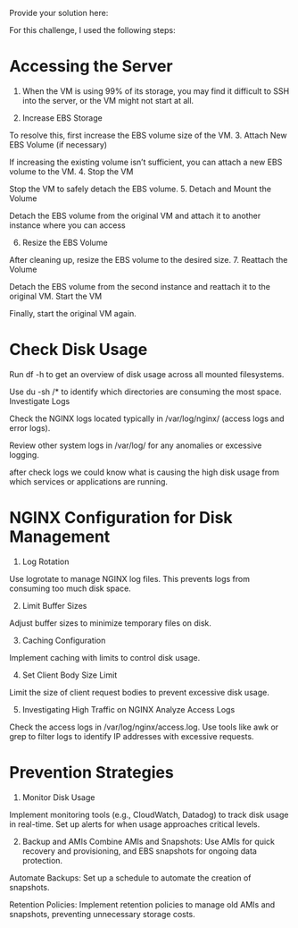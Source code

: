 Provide your solution here:

For this challenge, I used the following steps:
# Accessing the Server

1. When the VM is using 99% of its storage, you may find it difficult to SSH into the server, or the VM might not start at all.

2. Increase EBS Storage

To resolve this, first increase the EBS volume size of the VM.
3. Attach New EBS Volume (if necessary)

If increasing the existing volume isn’t sufficient, you can attach a new EBS volume to the VM.
4. Stop the VM

Stop the VM to safely detach the EBS volume.
5. Detach and Mount the Volume

Detach the EBS volume from the original VM and attach it to another instance where you can access 

6. Resize the EBS Volume

After cleaning up, resize the EBS volume to the desired size.
7.  Reattach the Volume

Detach the EBS volume from the second instance and reattach it to the original VM.
Start the VM

Finally, start the original VM again.



# Check Disk Usage

Run df -h to get an overview of disk usage across all mounted filesystems.

Use du -sh /* to identify which directories are consuming the most space.
Investigate Logs

Check the NGINX logs located typically in /var/log/nginx/ (access logs and error logs).

Review other system logs in /var/log/ for any anomalies or excessive logging.

after check logs we could know what is causing the high disk usage from which services or applications are running.

# NGINX Configuration for Disk Management
1. Log Rotation

Use logrotate to manage NGINX log files. This prevents logs from consuming too much disk space.

2. Limit Buffer Sizes

Adjust buffer sizes to minimize temporary files on disk.

3. Caching Configuration

Implement caching with limits to control disk usage.

4. Set Client Body Size Limit

Limit the size of client request bodies to prevent excessive disk usage.


5. Investigating High Traffic on NGINX
Analyze Access Logs

Check the access logs in /var/log/nginx/access.log.
Use tools like awk or grep to filter logs to identify IP addresses with excessive requests.


# Prevention Strategies

1. Monitor Disk Usage

Implement monitoring tools (e.g., CloudWatch, Datadog) to track disk usage in real-time. Set up alerts for when usage approaches critical levels.

2. Backup and AMIs
Combine AMIs and Snapshots: Use AMIs for quick recovery and provisioning, and EBS snapshots for ongoing data protection.

Automate Backups: Set up a schedule to automate the creation of snapshots.

Retention Policies: Implement retention policies to manage old AMIs and snapshots, preventing unnecessary storage costs.